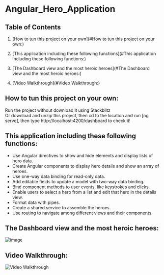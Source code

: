 # Angular_Hero_Application  
## Table of Contents
1. [How to tun this project on your own](#How to tun this project on your own:)

2. [This application including these following functions](#This application including these following functions:)
3. [The Dashboard view and the most heroic heroes](#The Dashboard view and the most heroic heroes:)
4. [Video Walkthrough](#Video Walkthrough:)
## How to tun this project on your own:  
Run the project without download it using Stackblitz  
Or download and unzip this project, then cd to the location and run [ng serve], then type http://localhost:4200/dashboard to check it!

## This application including these following functions:  
   - Use Angular directives to show and hide elements and display lists of hero data.
   - Create Angular components to display hero details and show an array of heroes.
   - Use one-way data binding for read-only data.
   - Add editable fields to update a model with two-way data binding.
   - Bind component methods to user events, like keystrokes and clicks.
   - Enable users to select a hero from a list and edit that hero in the details view.
   - Format data with pipes.
   - Create a shared service to assemble the heroes.
   - Use routing to navigate among different views and their components.
## The Dashboard view and the most heroic heroes:
![image](https://github.com/XiaoyangJin/Angular_Hero_Application/assets/90944062/709da6c7-b903-4426-868a-774d7ad34f63)

## Video Walkthrough:
<img src='https://i.imgur.com/eXnlwlv.gif' title='Video Walkthrough' width='' alt='Video Walkthrough' />
